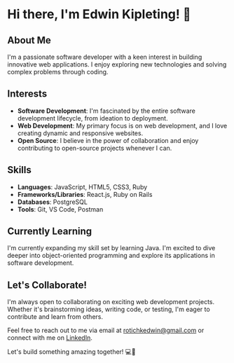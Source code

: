 # Hi there, I'm Edwin Kipleting! 👋

## About Me
I'm a passionate software developer with a keen interest in building innovative web applications. I enjoy exploring new technologies and solving complex problems through coding.

## Interests
- **Software Development**: I'm fascinated by the entire software development lifecycle, from ideation to deployment.
- **Web Development**: My primary focus is on web development, and I love creating dynamic and responsive websites.
- **Open Source**: I believe in the power of collaboration and enjoy contributing to open-source projects whenever I can.

## Skills
- **Languages**: JavaScript, HTML5, CSS3, Ruby
- **Frameworks/Libraries**: React.js, Ruby on Rails
- **Databases**: PostgreSQL
- **Tools**: Git, VS Code, Postman

## Currently Learning
I'm currently expanding my skill set by learning Java. I'm excited to dive deeper into object-oriented programming and explore its applications in software development.

## Let's Collaborate!
I'm always open to collaborating on exciting web development projects. Whether it's brainstorming ideas, writing code, or testing, I'm eager to contribute and learn from others.

Feel free to reach out to me via email at [rotichkedwin@gmail.com](mailto:rotichkedwin@gmail.com) or connect with me on [LinkedIn](https://www.linkedin.com/in/kipleting-edwin-25a513120/).

Let's build something amazing together! 💻🚀


<!---
KipletingEdwin/KipletingEdwin is a ✨ special ✨ repository because its `README.md` (this file) appears on your GitHub profile.
You can click the Preview link to take a look at your changes.
--->
